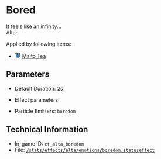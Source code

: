 # Bored

It feels like an infinity...  
Alta: 

Applied by following items:

- <img src="https://raw.githubusercontent.com/Ceterai/Enternia/main/items/generic/food/tier2/ct_maito_tea.png" alt="Maito Tea icon" loading="lazy" width="auto" height="16px"/> [Maito Tea](https://ceterai.github.io/MyEnternia/Wiki/MaitoTea)

## Parameters

- Default Duration: 2s
- Effect parameters: 

- Particle Emitters: `boredom`

## Technical Information

- In-game ID: `ct_alta_boredom`
- File: [`/stats/effects/alta/emotions/boredom.statuseffect`](https://github.com/Ceterai/Enternia/blob/main/stats/effects/alta/emotions/boredom.statuseffect)
